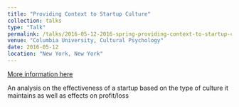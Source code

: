 ```yaml
---
title: "Providing Context to Startup Culture"
collection: talks
type: "Talk"
permalink: /talks/2016-05-12-2016-spring-providing-context-to-startup-culture
venue: "Columbia University, Cultural Psychology"
date: 2016-05-12
location: "New York, New York"
---
```


[More information here](http://davidwatkinsvalls.com/files/2016_spring_cp_presentation.pdf)

An analysis on the effectiveness of a startup based on the type of culture it maintains as well as effects on profit/loss
